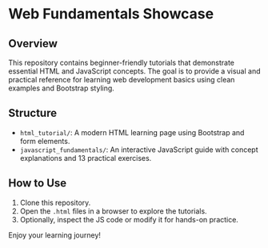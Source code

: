 # Web Fundamentals Showcase

## Overview

This repository contains beginner-friendly tutorials that demonstrate essential HTML and JavaScript concepts. The goal is to provide a visual and practical reference for learning web development basics using clean examples and Bootstrap styling.

## Structure

- `html_tutorial/`: A modern HTML learning page using Bootstrap and form elements.
- `javascript_fundamentals/`: An interactive JavaScript guide with concept explanations and 13 practical exercises.

## How to Use

1. Clone this repository.
2. Open the `.html` files in a browser to explore the tutorials.
3. Optionally, inspect the JS code or modify it for hands-on practice.

Enjoy your learning journey!
